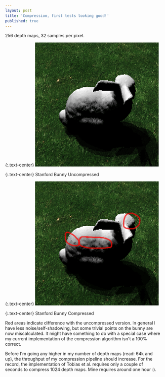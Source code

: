 ```yaml
---
layout: post
title: 'Compression, first tests looking good!'
published: true
---
```


256 depth maps, 32 samples per pixel.

{:.text-center}
![Stanford Bunny Uncompressed](/uploads/2010/11/Stanford-Bunny-Uncompressed.png)

{:.text-center}
Stanford Bunny Uncompressed

{:.text-center}
![Stanford Bunny Compressed](/uploads/2010/11/Stanford-Bunny-Compressed.png)

{:.text-center}
Stanford Bunny Compressed

Red areas indicate difference with the uncompressed version. In general I have less noise/self-shadowing, but some trivial points on the bunny are now miscalculated. It might have something to do with a special case where my current implementation of the compression algorithm isn't a 100% correct.

Before I'm going any higher in my number of depth maps (read: 64k and up), the throughput of my compression pipeline should increase. For the record, the implementation of Tobias et al. requires only a couple of seconds to compress 1024 depth maps. Mine requires around one hour :).
